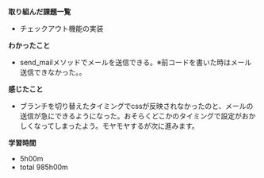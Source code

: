 **取り組んだ課題一覧**
* チェックアウト機能の実装

**わかったこと**
* send_mailメソッドでメールを送信できる。※前コードを書いた時はメール送信できなかった。。

**感じたこと**
* ブランチを切り替えたタイミングでcssが反映されなかったのと、メールの送信が急にできるようになった。おそらくどこかのタイミングで設定がおかしくなってしまったよう。モヤモヤするが次に進みます。

**学習時間**
* 5h00m
 * total 985h00m
